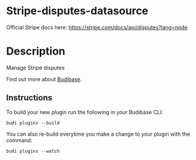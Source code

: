 # Stripe-disputes-datasource
Official Stripe docs here: https://stripe.com/docs/api/disputes?lang=node

# Description
Manage Stripe disputes

Find out more about [Budibase](https://github.com/Budibase/budibase).

## Instructions

To build your new  plugin run the following in your Budibase CLI:
```
budi plugins --build
```

You can also re-build everytime you make a change to your plugin with the command:
```
budi plugins --watch
```
